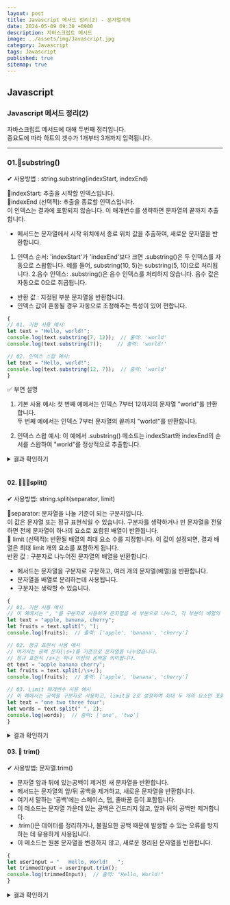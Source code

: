 ```yaml
---
layout: post
title: Javascript 메서드 정리(2) - 문자열객체
date: 2024-05-09 09:30 +0900
description: 자바스크립트 메서드 
image: ../assets/img/Javascript.jpg
category: Javascript
tags: Javascript
published: true
sitemap: true
---
```


## Javascript

### Javascript 메서드 정리(2)
자바스크립트 메서드에 대해 두번째 정리입니다. <br>
중요도에 따라 하트의 갯수가 1개부터 3개까지 입력됩니다.<br>

<hr>

### 01.💛substring()

✔ 사용방법 : string.substring(indexStart, indexEnd)<br>

📍indexStart: 추출을 시작할 인덱스입니다. <br>
📍indexEnd (선택적): 추출을 종료할 인덱스입니다. <br>
이 인덱스는 결과에 포함되지 않습니다. 이 매개변수를 생략하면 문자열의 끝까지 추출합니다.<br>

- 메서드는 문자열에서 시작 위치에서 종료 위치 값을 추출하여, 새로운 문자열을 반환합니다.
1. 인덱스 순서: 'indexStart'가 'indexEnd'보다 크면 .substring()은 두 인덱스를 자동으로 스왑합니다.
예를 들어, substring(10, 5)는 substring(5, 10)으로 처리됩니다.
2.음수 인덱스: .substring()은 음수 인덱스를 처리하지 않습니다. 음수 값은 자동으로 0으로 취급됩니다.
- 반환 값 : 지정된 부분 문자열을 반환합니다.
- 인덱스 값이 혼동될 경우 자동으로 조정해주는 특성이 있어 편합니다.

````javascript
{
// 01. 기본 사용 예시:
let text = "Hello, world!";
console.log(text.substring(7, 12));  // 출력: 'world'
console.log(text.substring(7));     // 출력: 'world!'

// 02. 인덱스 스왑 예시:
let text = "Hello, world!";
console.log(text.substring(12, 7));  // 출력: 'world'
}
````
✅ 부연 설명<br>
1. 기본 사용 예시:
첫 번째 예에서는 인덱스 7부터 12까지의 문자열 "world"를 반환합니다.<br>
두 번째 예에서는 인덱스 7부터 문자열의 끝까지 "world!"를 반환합니다.<br>

2. 인덱스 스왑 예시:
이 예에서 .substring() 메소드는 indexStart와 indexEnd의 순서를 스왑하여 "world"를 정상적으로 추출합니다.<br>


<details>
<summary>결과 확인하기</summary>
<div>
'world'<br>
'world!'<br>
'world'<br>
</div>
</details>

<br>

#### 02. 💛💛💛split()
✔ 사용방법: string.split(separator, limit)

📍separator: 문자열을 나눌 기준이 되는 구분자입니다.<br>
이 값은 문자열 또는 정규 표현식일 수 있습니다. 구분자를 생략하거나 빈 문자열을 전달하면 전체 문자열이 하나의 요소로 포함된 배열이 반환됩니다.
<br>
📍 limit (선택적): 반환될 배열의 최대 요소 수를 지정합니다. 이 값이 설정되면, 결과 배열은 최대 limit 개의 요소를 포함하게 됩니다.<br>
반환 값 : 구분자로 나누어진 문자열의 배열을 반환합니다.
<br>

- 메서드는 문자열을 구분자로 구분하고, 여러 개의 문자열(배열)을 반환합니다.
- 문자열을 배열로 분리하는데 사용됩니다.
- 구분자는 생략할 수 있습니다.

````javascript
{
// 01. 기본 사용 예시
// 이 예에서는 ", "를 구분자로 사용하여 문자열을 세 부분으로 나누고, 각 부분이 배열의 요소가 됩니다.
let text = "apple, banana, cherry";
let fruits = text.split(", ");
console.log(fruits);  // 출력: ['apple', 'banana', 'cherry']

// 02. 정규 표현식 사용 예시
// 여기서는 공백 문자(\s+)를 기준으로 문자열을 나누었습니다.
// 정규 표현식 /s+는 하나 이상의 공백을 의미합니다.
et text = "apple banana cherry";
let fruits = text.split(/\s+/);
console.log(fruits);  // 출력: ['apple', 'banana', 'cherry']

// 03. Limit 매개변수 사용 예시
// 이 예에서는 공백을 구분자로 사용하고, limit을 2로 설정하여 최대 두 개의 요소만 포함하는 배열을 생성합니다.
let text = "one two three four";
let words = text.split(" ", 2);
console.log(words);  // 출력: ['one', 'two']
}
````

<details>
<summary>결과 확인하기</summary>
<div>
['apple', 'banana', 'cherry'] ['apple', 'banana', 'cherry'] ['one', 'two']
</div>
</details>

#### 03. 💛 trim()
✔ 사용방법: 문자열.trim()
- 문자열 앞과 뒤에 있는공백이 제거된 새 문자열을 반환합니다.
- 메서드는 문자열의 앞/뒤 공백을 제거하고, 새로운 문자열을 반환합니다.
- 여기서 말하는 '공백'에는 스페이스, 탭, 줄바꿈 등이 포함됩니다.
- 이 메소드는 문자열 가운데 있는 공백은 건드리지 않고, 앞과 뒤의 공백만 제거합니다.
- .trim()은 데이터를 정리하거나, 불필요한 공백 때문에 발생할 수 있는 오류를 방지하는 데 유용하게 사용됩니다.
- 이 메소드는 원본 문자열을 변경하지 않고, 새로운 정리된 문자열을 반환합니다.


````javascript
{
let userInput = "   Hello, World!   ";
let trimmedInput = userInput.trim();
console.log(trimmedInput);  // 출력: "Hello, World!"
}
````

<details>
<summary>결과 확인하기</summary>
<div>
Hello, World!
</div>
</details>
